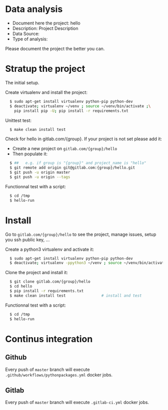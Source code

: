 # Data analysis
- Document here the project: hello
- Description: Project Description
- Data Source:
- Type of analysis:

Please document the project the better you can.

# Stratup the project

The initial setup.

Create virtualenv and install the project:
```bash
  $ sudo apt-get install virtualenv python-pip python-dev
  $ deactivate; virtualenv ~/venv ; source ~/venv/bin/activate ;\
    pip install pip -U; pip install -r requirements.txt
```

Unittest test:
```bash
  $ make clean install test
```

Check for hello in gitlab.com/{group}.
If your project is not set please add it:

- Create a new project on `gitlab.com/{group}/hello`
- Then populate it:

```bash
  $ ##   e.g. if group is "{group}" and project_name is "hello"
  $ git remote add origin git@gitlab.com:{group}/hello.git
  $ git push -u origin master
  $ git push -u origin --tags
```

Functionnal test with a script:
```bash
  $ cd /tmp
  $ hello-run
```
# Install
Go to `gitlab.com/{group}/hello` to see the project, manage issues,
setup you ssh public key, ...

Create a python3 virtualenv and activate it:
```bash
  $ sudo apt-get install virtualenv python-pip python-dev
  $ deactivate; virtualenv -ppython3 ~/venv ; source ~/venv/bin/activate
```

Clone the project and install it:
```bash
  $ git clone gitlab.com/{group}/hello
  $ cd hello
  $ pip install -r requirements.txt
  $ make clean install test                # install and test
```
Functionnal test with a script:
```bash
  $ cd /tmp
  $ hello-run
``` 

# Continus integration
## Github 
Every push of `master` branch will execute `.github/workflows/pythonpackages.yml` docker jobs.
## Gitlab
Every push of `master` branch will execute `.gitlab-ci.yml` docker jobs.
